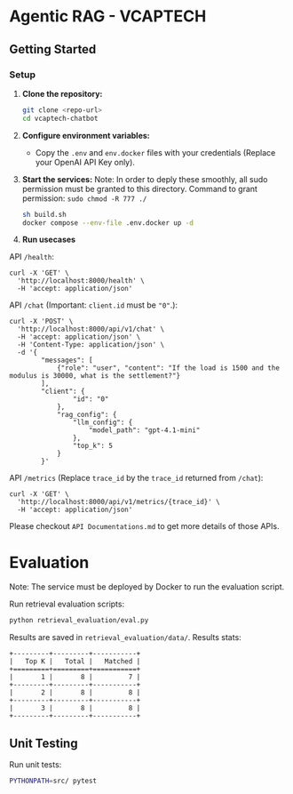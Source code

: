 # Agentic RAG - VCAPTECH

## Getting Started

### Setup
1. **Clone the repository:**
   ```bash
   git clone <repo-url>
   cd vcaptech-chatbot
   ```

2. **Configure environment variables:**
   - Copy the `.env` and `env.docker` files with your credentials (Replace your OpenAI API Key only).

3. **Start the services:**
    Note: In order to deply these smoothly, all sudo permission must be granted to this directory. Command to grant permission: `sudo chmod -R 777 ./`

   ```bash
   sh build.sh
   docker compose --env-file .env.docker up -d
   ```

4. **Run usecases**

API `/health`:
```
curl -X 'GET' \
  'http://localhost:8000/health' \
  -H 'accept: application/json'
```

API `/chat` (Important: `client.id` must be `"0"`.):
```
curl -X 'POST' \
  'http://localhost:8000/api/v1/chat' \
  -H 'accept: application/json' \
  -H 'Content-Type: application/json' \
  -d '{
        "messages": [
            {"role": "user", "content": "If the load is 1500 and the modulus is 30000, what is the settlement?"}
        ],
        "client": {
                "id": "0"
            },
            "rag_config": {
                "llm_config": {
                    "model_path": "gpt-4.1-mini"
                },
                "top_k": 5
            }
        }'
```

API `/metrics` (Replace `trace_id` by the `trace_id` returned from `/chat`):
```
curl -X 'GET' \
  'http://localhost:8000/api/v1/metrics/{trace_id}' \
  -H 'accept: application/json'
```

Please checkout `API Documentations.md` to get more details of those APIs.

# Evaluation
Note: The service must be deployed by Docker to run the evaluation script.

Run retrieval evaluation scripts:
```bash
python retrieval_evaluation/eval.py
```
Results are saved in `retrieval_evaluation/data/`.
Results stats:
```
+---------+---------+-----------+
|   Top K |   Total |   Matched |
+=========+=========+===========+
|       1 |       8 |         7 |
+---------+---------+-----------+
|       2 |       8 |         8 |
+---------+---------+-----------+
|       3 |       8 |         8 |
+---------+---------+-----------+
```

## Unit Testing
Run unit tests:
```bash
PYTHONPATH=src/ pytest
```
